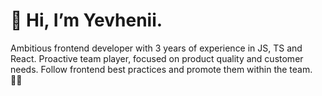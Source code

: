 # 👋 Hi, I’m Yevhenii.

Ambitious frontend developer with 3 years of experience in JS, TS and React.
Proactive team player, focused on product quality and customer needs.
Follow frontend best practices and promote them within the team. 👨‍💻

<!--
**yevheniizh/yevheniizh** is a ✨ _special_ ✨ repository because its `README.md` (this file) appears on your GitHub profile.

Here are some ideas to get you started:

- 🔭 I’m currently working on ...
- 👀 I’m interested in ...
- 🌱 I’m currently learning ...
- 👯 I’m looking to collaborate on ...
- 🤔 I’m looking for help with ...
- 💬 Ask me about ...
- 📫 How to reach me: ...
- 😄 Pronouns: ...
- ⚡ Fun fact: ...
-->
